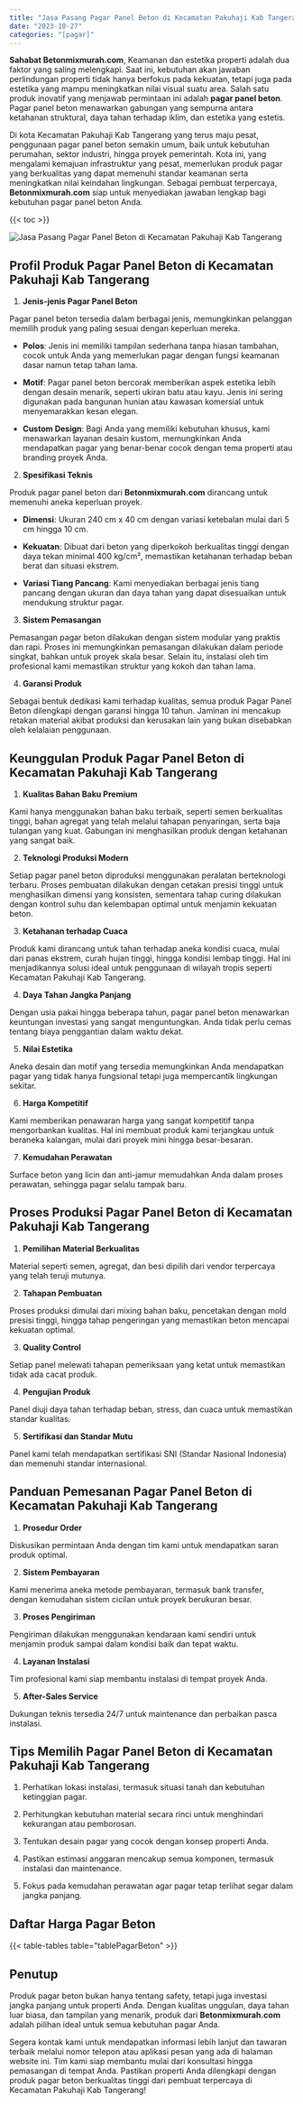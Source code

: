```yaml
---
title: "Jasa Pasang Pagar Panel Beton di Kecamatan Pakuhaji Kab Tangerang"
date: "2023-10-27"
categories: "[pagar]"
---
```


**Sahabat Betonmixmurah.com**, Keamanan dan estetika properti adalah dua faktor yang saling melengkapi. Saat ini, kebutuhan akan jawaban perlindungan properti tidak hanya berfokus pada kekuatan, tetapi juga pada estetika yang mampu meningkatkan nilai visual suatu area. Salah satu produk inovatif yang menjawab permintaan ini adalah **pagar panel beton**. Pagar panel beton menawarkan gabungan yang sempurna antara ketahanan struktural, daya tahan terhadap iklim, dan estetika yang estetis.  

Di kota Kecamatan Pakuhaji Kab Tangerang yang terus maju pesat, penggunaan pagar panel beton semakin umum, baik untuk kebutuhan perumahan, sektor industri, hingga proyek pemerintah. Kota ini, yang mengalami kemajuan infrastruktur yang pesat, memerlukan produk pagar yang berkualitas yang dapat memenuhi standar keamanan serta meningkatkan nilai keindahan lingkungan. Sebagai pembuat terpercaya, **Betonmixmurah.com** siap untuk menyediakan jawaban lengkap bagi kebutuhan pagar panel beton Anda.

{{< toc >}}

![Jasa Pasang Pagar Panel Beton di Kecamatan Pakuhaji Kab Tangerang](/images/pagar/pagar-beton-06.jpg)

## Profil Produk Pagar Panel Beton di Kecamatan Pakuhaji Kab Tangerang

1. **Jenis-jenis Pagar Panel Beton**  

Pagar panel beton tersedia dalam berbagai jenis, memungkinkan pelanggan memilih produk yang paling sesuai dengan keperluan mereka.  

- **Polos**: Jenis ini memiliki tampilan sederhana tanpa hiasan tambahan, cocok untuk Anda yang memerlukan pagar dengan fungsi keamanan dasar namun tetap tahan lama.  

- **Motif**: Pagar panel beton bercorak memberikan aspek estetika lebih dengan desain menarik, seperti ukiran batu atau kayu. Jenis ini sering digunakan pada bangunan hunian atau kawasan komersial untuk menyemarakkan kesan elegan.  

- **Custom Design**: Bagi Anda yang memiliki kebutuhan khusus, kami menawarkan layanan desain kustom, memungkinkan Anda mendapatkan pagar yang benar-benar cocok dengan tema properti atau branding proyek Anda.  

2. **Spesifikasi Teknis**  

Produk pagar panel beton dari **Betonmixmurah.com** dirancang untuk memenuhi aneka keperluan proyek.  

- **Dimensi**: Ukuran 240 cm x 40 cm dengan variasi ketebalan mulai dari 5 cm hingga 10 cm.  

- **Kekuatan**: Dibuat dari beton yang diperkokoh berkualitas tinggi dengan daya tekan minimal 400 kg/cm², memastikan ketahanan terhadap beban berat dan situasi ekstrem.  

- **Variasi Tiang Pancang**: Kami menyediakan berbagai jenis tiang pancang dengan ukuran dan daya tahan yang dapat disesuaikan untuk mendukung struktur pagar.  

3. **Sistem Pemasangan**  

Pemasangan pagar beton dilakukan dengan sistem modular yang praktis dan rapi. Proses ini memungkinkan pemasangan dilakukan dalam periode singkat, bahkan untuk proyek skala besar. Selain itu, instalasi oleh tim profesional kami memastikan struktur yang kokoh dan tahan lama.  

4. **Garansi Produk**  

Sebagai bentuk dedikasi kami terhadap kualitas, semua produk Pagar Panel Beton dilengkapi dengan garansi hingga 10 tahun. Jaminan ini mencakup retakan material akibat produksi dan kerusakan lain yang bukan disebabkan oleh kelalaian penggunaan.

## Keunggulan Produk Pagar Panel Beton di Kecamatan Pakuhaji Kab Tangerang 

1. **Kualitas Bahan Baku Premium**  

Kami hanya menggunakan bahan baku terbaik, seperti semen berkualitas tinggi, bahan agregat yang telah melalui tahapan penyaringan, serta baja tulangan yang kuat. Gabungan ini menghasilkan produk dengan ketahanan yang sangat baik.  

2. **Teknologi Produksi Modern**  

Setiap pagar panel beton diproduksi menggunakan peralatan berteknologi terbaru. Proses pembuatan dilakukan dengan cetakan presisi tinggi untuk menghasilkan dimensi yang konsisten, sementara tahap curing dilakukan dengan kontrol suhu dan kelembapan optimal untuk menjamin kekuatan beton.  

3. **Ketahanan terhadap Cuaca**  

Produk kami dirancang untuk tahan terhadap aneka kondisi cuaca, mulai dari panas ekstrem, curah hujan tinggi, hingga kondisi lembap tinggi. Hal ini menjadikannya solusi ideal untuk penggunaan di wilayah tropis seperti Kecamatan Pakuhaji Kab Tangerang.  

4. **Daya Tahan Jangka Panjang**  

Dengan usia pakai hingga beberapa tahun, pagar panel beton menawarkan keuntungan investasi yang sangat menguntungkan. Anda tidak perlu cemas tentang biaya penggantian dalam waktu dekat.  

5. **Nilai Estetika**  

Aneka desain dan motif yang tersedia memungkinkan Anda mendapatkan pagar yang tidak hanya fungsional tetapi juga mempercantik lingkungan sekitar.  

6. **Harga Kompetitif**  

Kami memberikan penawaran harga yang sangat kompetitif tanpa mengorbankan kualitas. Hal ini membuat produk kami terjangkau untuk beraneka kalangan, mulai dari proyek mini hingga besar-besaran.  

7. **Kemudahan Perawatan**  

Surface beton yang licin dan anti-jamur memudahkan Anda dalam proses perawatan, sehingga pagar selalu tampak baru.

## Proses Produksi Pagar Panel Beton di Kecamatan Pakuhaji Kab Tangerang

1. **Pemilihan Material Berkualitas**  

Material seperti semen, agregat, dan besi dipilih dari vendor terpercaya yang telah teruji mutunya.

2. **Tahapan Pembuatan**  

Proses produksi dimulai dari mixing bahan baku, pencetakan dengan mold presisi tinggi, hingga tahap pengeringan yang memastikan beton mencapai kekuatan optimal.

3. **Quality Control**  

Setiap panel melewati tahapan pemeriksaan yang ketat untuk memastikan tidak ada cacat produk.

4. **Pengujian Produk**  

Panel diuji daya tahan terhadap beban, stress, dan cuaca untuk memastikan standar kualitas.

5. **Sertifikasi dan Standar Mutu**  

Panel kami telah mendapatkan sertifikasi SNI (Standar Nasional Indonesia) dan memenuhi standar internasional.

## Panduan Pemesanan Pagar Panel Beton di Kecamatan Pakuhaji Kab Tangerang

1. **Prosedur Order**  

Diskusikan permintaan Anda dengan tim kami untuk mendapatkan saran produk optimal.

2. **Sistem Pembayaran**  

Kami menerima aneka metode pembayaran, termasuk bank transfer, dengan kemudahan sistem cicilan untuk proyek berukuran besar.

3. **Proses Pengiriman**  

Pengiriman dilakukan menggunakan kendaraan kami sendiri untuk menjamin produk sampai dalam kondisi baik dan tepat waktu.

4. **Layanan Instalasi**  

Tim profesional kami siap membantu instalasi di tempat proyek Anda.

5. **After-Sales Service**  

Dukungan teknis tersedia 24/7 untuk maintenance dan perbaikan pasca instalasi.

## Tips Memilih Pagar Panel Beton di Kecamatan Pakuhaji Kab Tangerang

1. Perhatikan lokasi instalasi, termasuk situasi tanah dan kebutuhan ketinggian pagar.  

2. Perhitungkan kebutuhan material secara rinci untuk menghindari kekurangan atau pemborosan.  

3. Tentukan desain pagar yang cocok dengan konsep properti Anda.  

4. Pastikan estimasi anggaran mencakup semua komponen, termasuk instalasi dan maintenance.  

5. Fokus pada kemudahan perawatan agar pagar tetap terlihat segar dalam jangka panjang.

## Daftar Harga Pagar Beton

{{< table-tables table="tablePagarBeton" >}}

## Penutup

Produk pagar beton bukan hanya tentang safety, tetapi juga investasi jangka panjang untuk properti Anda. Dengan kualitas unggulan, daya tahan luar biasa, dan tampilan yang menarik, produk dari **Betonmixmurah.com** adalah pilihan ideal untuk semua kebutuhan pagar Anda.  

Segera kontak kami untuk mendapatkan informasi lebih lanjut dan tawaran terbaik melalui nomor telepon atau aplikasi pesan yang ada di halaman website ini. Tim kami siap membantu mulai dari konsultasi hingga pemasangan di tempat Anda. Pastikan properti Anda dilengkapi dengan produk pagar beton berkualitas tinggi dari pembuat terpercaya di Kecamatan Pakuhaji Kab Tangerang!
